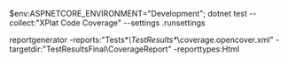 $env:ASPNETCORE_ENVIRONMENT="Development"; dotnet test --collect:"XPlat Code Coverage" --settings .runsettings


reportgenerator -reports:"Tests\**\TestResults\**\coverage.opencover.xml" -targetdir:"TestResultsFinal\CoverageReport" -reporttypes:Html